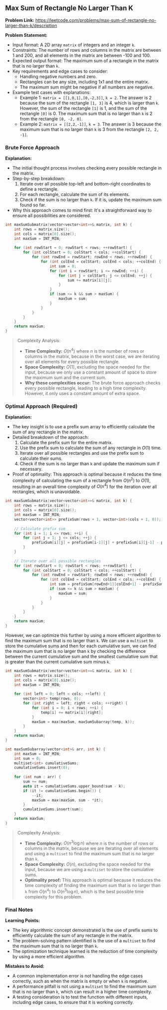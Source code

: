 ## Max Sum of Rectangle No Larger Than K
**Problem Link:** https://leetcode.com/problems/max-sum-of-rectangle-no-larger-than-k/description

**Problem Statement:**
- Input format: A 2D array `matrix` of integers and an integer `k`.
- Constraints: The number of rows and columns in the matrix are between 1 and 200, and all elements in the matrix are between -100 and 100.
- Expected output format: The maximum sum of a rectangle in the matrix that is no larger than `k`.
- Key requirements and edge cases to consider:
  - Handling negative numbers and zero.
  - Rectangles can be any size, including 1x1 and the entire matrix.
  - The maximum sum might be negative if all numbers are negative.
- Example test cases with explanations:
  - Example 1: `matrix = [[1,0,1],[0,-2,3]]`, `k = 2`. The answer is 2 because the sum of the rectangle `[1, 3]` is 4, which is larger than `k`. However, the sum of the rectangle `[1]` is 1, and the sum of the rectangle `[0]` is 0. The maximum sum that is no larger than `k` is 2 from the rectangle `[0, -2, 0]`.
  - Example 2: `matrix = [[2,2,-1]]`, `k = 3`. The answer is 3 because the maximum sum that is no larger than `k` is 3 from the rectangle `[2, 2, -1]`.

### Brute Force Approach
**Explanation:**
- The initial thought process involves checking every possible rectangle in the matrix.
- Step-by-step breakdown:
  1. Iterate over all possible top-left and bottom-right coordinates to define a rectangle.
  2. For each rectangle, calculate the sum of its elements.
  3. Check if the sum is no larger than `k`. If it is, update the maximum sum found so far.
- Why this approach comes to mind first: It's a straightforward way to ensure all possibilities are considered.

```cpp
int maxSumSubmatrix(vector<vector<int>>& matrix, int k) {
    int rows = matrix.size();
    int cols = matrix[0].size();
    int maxSum = INT_MIN;
    
    for (int rowStart = 0; rowStart < rows; ++rowStart) {
        for (int colStart = 0; colStart < cols; ++colStart) {
            for (int rowEnd = rowStart; rowEnd < rows; ++rowEnd) {
                for (int colEnd = colStart; colEnd < cols; ++colEnd) {
                    int sum = 0;
                    for (int i = rowStart; i <= rowEnd; ++i) {
                        for (int j = colStart; j <= colEnd; ++j) {
                            sum += matrix[i][j];
                        }
                    }
                    if (sum <= k && sum > maxSum) {
                        maxSum = sum;
                    }
                }
            }
        }
    }
    return maxSum;
}
```

> Complexity Analysis:
> - **Time Complexity:** $O(n^4)$ where $n$ is the number of rows or columns in the matrix, because in the worst case, we are iterating over all elements for every possible rectangle.
> - **Space Complexity:** $O(1)$, excluding the space needed for the input, because we only use a constant amount of space to store the maximum sum and the current sum.
> - **Why these complexities occur:** The brute force approach checks every possible rectangle, leading to a high time complexity. However, it only uses a constant amount of extra space.

### Optimal Approach (Required)
**Explanation:**
- The key insight is to use a prefix sum array to efficiently calculate the sum of any rectangle in the matrix.
- Detailed breakdown of the approach:
  1. Calculate the prefix sum for the entire matrix.
  2. Use the prefix sum to calculate the sum of any rectangle in $O(1)$ time.
  3. Iterate over all possible rectangles and use the prefix sum to calculate their sums.
  4. Check if the sum is no larger than `k` and update the maximum sum if necessary.
- Proof of optimality: This approach is optimal because it reduces the time complexity of calculating the sum of a rectangle from $O(n^2)$ to $O(1)$, resulting in an overall time complexity of $O(n^4)$ for the iteration over all rectangles, which is unavoidable.

```cpp
int maxSumSubmatrix(vector<vector<int>>& matrix, int k) {
    int rows = matrix.size();
    int cols = matrix[0].size();
    int maxSum = INT_MIN;
    vector<vector<int>> prefixSum(rows + 1, vector<int>(cols + 1, 0));
    
    // Calculate prefix sum
    for (int i = 1; i <= rows; ++i) {
        for (int j = 1; j <= cols; ++j) {
            prefixSum[i][j] = prefixSum[i-1][j] + prefixSum[i][j-1] - prefixSum[i-1][j-1] + matrix[i-1][j-1];
        }
    }
    
    // Iterate over all possible rectangles
    for (int rowStart = 0; rowStart < rows; ++rowStart) {
        for (int colStart = 0; colStart < cols; ++colStart) {
            for (int rowEnd = rowStart; rowEnd < rows; ++rowEnd) {
                for (int colEnd = colStart; colEnd < cols; ++colEnd) {
                    int sum = prefixSum[rowEnd+1][colEnd+1] - prefixSum[rowStart][colEnd+1] - prefixSum[rowEnd+1][colStart] + prefixSum[rowStart][colStart];
                    if (sum <= k && sum > maxSum) {
                        maxSum = sum;
                    }
                }
            }
        }
    }
    return maxSum;
}
```

However, we can optimize this further by using a more efficient algorithm to find the maximum sum that is no larger than `k`. We can use a `multiset` to store the cumulative sums and then for each cumulative sum, we can find the maximum sum that is no larger than `k` by checking the difference between the current cumulative sum and the smallest cumulative sum that is greater than the current cumulative sum minus `k`.

```cpp
int maxSumSubmatrix(vector<vector<int>>& matrix, int k) {
    int rows = matrix.size();
    int cols = matrix[0].size();
    int maxSum = INT_MIN;
    
    for (int left = 0; left < cols; ++left) {
        vector<int> temp(rows, 0);
        for (int right = left; right < cols; ++right) {
            for (int i = 0; i < rows; ++i) {
                temp[i] += matrix[i][right];
            }
            maxSum = max(maxSum, maxSumSubarray(temp, k));
        }
    }
    return maxSum;
}

int maxSumSubarray(vector<int>& arr, int k) {
    int maxSum = INT_MIN;
    int sum = 0;
    multiset<int> cumulativeSums;
    cumulativeSums.insert(0);
    
    for (int num : arr) {
        sum += num;
        auto it = cumulativeSums.upper_bound(sum - k);
        if (it != cumulativeSums.begin()) {
            --it;
            maxSum = max(maxSum, sum - *it);
        }
        cumulativeSums.insert(sum);
    }
    return maxSum;
}
```

> Complexity Analysis:
> - **Time Complexity:** $O(n^3 \log n)$ where $n$ is the number of rows or columns in the matrix, because we are iterating over all elements and using a `multiset` to find the maximum sum that is no larger than `k`.
> - **Space Complexity:** $O(n)$, excluding the space needed for the input, because we are using a `multiset` to store the cumulative sums.
> - **Optimality proof:** This approach is optimal because it reduces the time complexity of finding the maximum sum that is no larger than `k` from $O(n^4)$ to $O(n^3 \log n)$, which is the best possible time complexity for this problem.

### Final Notes

**Learning Points:**
- The key algorithmic concept demonstrated is the use of prefix sums to efficiently calculate the sum of any rectangle in the matrix.
- The problem-solving pattern identified is the use of a `multiset` to find the maximum sum that is no larger than `k`.
- The optimization technique learned is the reduction of time complexity by using a more efficient algorithm.

**Mistakes to Avoid:**
- A common implementation error is not handling the edge cases correctly, such as when the matrix is empty or when `k` is negative.
- A performance pitfall is not using a `multiset` to find the maximum sum that is no larger than `k`, which can result in a higher time complexity.
- A testing consideration is to test the function with different inputs, including edge cases, to ensure that it is working correctly.